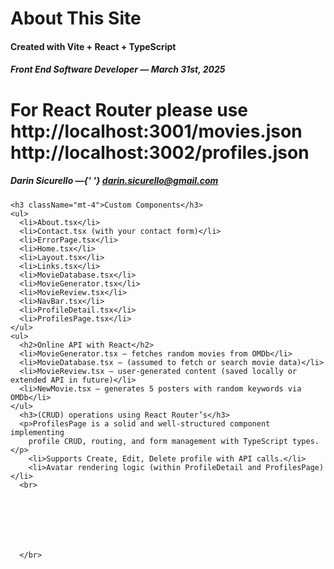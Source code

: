 <div className="container mt-4">
    <h1>About This Site</h1>
    <h4>Created with Vite + React + TypeScript</h4>
    <h5>Front End Software Developer — March 31st, 2025</h5>
    <h1> For React Router please use
         http://localhost:3001/movies.json
         http://localhost:3002/profiles.json</h1>
    <h5>
      Darin Sicurello —{' '}
      <a href="mailto:darin.sicurello@gmail.com">darin.sicurello@gmail.com</a>
    </h5>

    <h3 className="mt-4">Custom Components</h3>
    <ul>
      <li>About.tsx</li>
      <li>Contact.tsx (with your contact form)</li>
      <li>ErrorPage.tsx</li>
      <li>Home.tsx</li>
      <li>Layout.tsx</li>
      <li>Links.tsx</li>
      <li>MovieDatabase.tsx</li>
      <li>MovieGenerator.tsx</li>
      <li>MovieReview.tsx</li>
      <li>NavBar.tsx</li>
      <li>ProfileDetail.tsx</li>
      <li>ProfilesPage.tsx</li>
    </ul>
    <ul>
      <h2>Online API with React</h2>
      <li>MovieGenerator.tsx — fetches random movies from OMDb</li>
      <li>MovieDatabase.tsx — (assumed to fetch or search movie data)</li>
      <li>MovieReview.tsx — user-generated content (saved locally or extended API in future)</li>
      <li>NewMovie.tsx — generates 5 posters with random keywords via OMDb</li>
    </ul>
      <h3>(CRUD) operations using React Router’s</h3>
      <p>ProfilesPage is a solid and well-structured component implementing 
        profile CRUD, routing, and form management with TypeScript types.</p>
        <li>Supports Create, Edit, Delete profile with API calls.</li>
        <li>Avatar rendering logic (within ProfileDetail and ProfilesPage)</li>
      <br>
      
      
      
      
      
      
      
      </br>
  </div>
